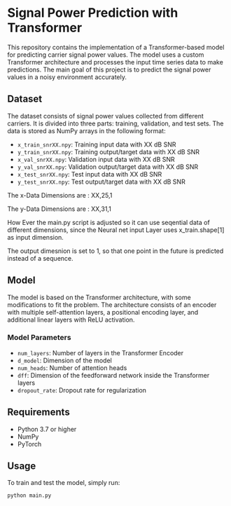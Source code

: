 # Signal Power Prediction with Transformer

This repository contains the implementation of a Transformer-based model for predicting carrier signal power values. The model uses a custom Transformer architecture and processes the input time series data to make predictions. The main goal of this project is to predict the signal power values in a noisy environment accurately.

## Dataset

The dataset consists of signal power values collected from different carriers. It is divided into three parts: training, validation, and test sets. The data is stored as NumPy arrays in the following format:

- `x_train_snrXX.npy`: Training input data with XX dB SNR
- `y_train_snrXX.npy`: Training output/target data with XX dB SNR
- `x_val_snrXX.npy`: Validation input data with XX dB SNR
- `y_val_snrXX.npy`: Validation output/target data with XX dB SNR
- `x_test_snrXX.npy`: Test input data with XX dB SNR
- `y_test_snrXX.npy`: Test output/target data with XX dB SNR

The x-Data Dimensions are : XX,25,1

The y-Data Dimensions are : XX,31,1


How Ever the main.py script is adjusted so it can use seqential data of different dimensions, since the Neural net input Layer uses x_train.shape[1] as input dimension.

The output dimesnion is set to 1, so that one point in the future is predicted instead of a sequence.




## Model

The model is based on the Transformer architecture, with some modifications to fit the problem. The architecture consists of an encoder with multiple self-attention layers, a positional encoding layer, and additional linear layers with ReLU activation.

### Model Parameters

- `num_layers`: Number of layers in the Transformer Encoder
- `d_model`: Dimension of the model
- `num_heads`: Number of attention heads
- `dff`: Dimension of the feedforward network inside the Transformer layers
- `dropout_rate`: Dropout rate for regularization

## Requirements

- Python 3.7 or higher
- NumPy
- PyTorch

## Usage

To train and test the model, simply run:

```bash
python main.py

